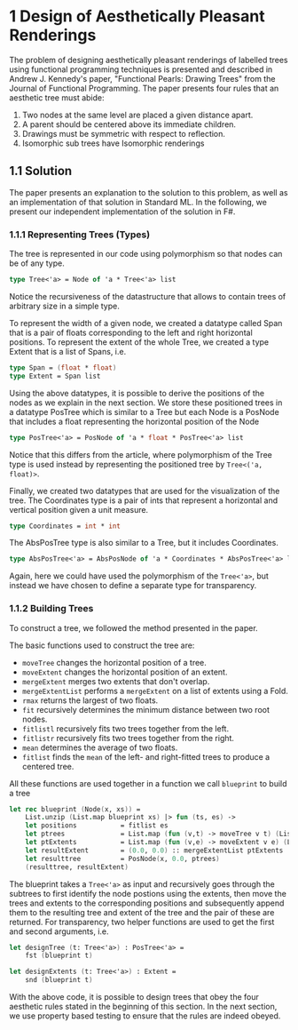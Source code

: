 
# 1   Design of Aesthetically Pleasant Renderings
The problem of designing aesthetically pleasant renderings of labelled trees using functional programming techniques is presented and described in Andrew J. Kennedy's paper, "Functional Pearls: Drawing Trees" from the Journal of Functional Programming. The paper presents four rules that an aesthetic tree must abide: 

1. Two nodes at the same level are placed a given distance apart.
2. A parent should be centered above its immediate children.
3. Drawings must be symmetric with respect to reflection.
4. Isomorphic sub trees have Isomorphic renderings

## 1.1   Solution
The paper presents an explanation to the solution to this problem, as well as an implementation of that solution in Standard ML. In the following, we present our independent implementation of the solution in F#.

### 1.1.1   Representing Trees (Types)
The tree is represented in our code using polymorphism so that nodes can be of any type.
```fsharp
type Tree<'a> = Node of 'a * Tree<'a> list
```
Notice the recursiveness of the datastructure that allows to contain trees of arbitrary size in a simple type.

To represent the width of a given node, we created a datatype called Span that is a pair of floats corresponding to the left and right horizontal positions. To represent the extent of the whole Tree, we created a type Extent that is a list of Spans, i.e.
```fsharp
type Span = (float * float)
type Extent = Span list
```

Using the above datatypes, it is possible to derive the positions of the nodes as we explain in the next section. We store these positioned trees in a datatype PosTree which is similar to a Tree but each Node is a PosNode that includes a float representing the horizontal position of the Node
```fsharp
type PosTree<'a> = PosNode of 'a * float * PosTree<'a> list
```
Notice that this differs from the article, where polymorphism of the Tree type is used instead by representing the positioned tree by `Tree<('a, float)>`.

Finally, we created two datatypes that are used for the visualization of the tree. 
The Coordinates type is a pair of ints that represent a horizontal and vertical position given a unit measure.

```fsharp
type Coordinates = int * int
```

The AbsPosTree type is also similar to a Tree, but it includes Coordinates.

```fsharp
type AbsPosTree<'a> = AbsPosNode of 'a * Coordinates * AbsPosTree<'a> list
```

Again, here we could have used the polymorphism of the `Tree<'a>`, but instead we have chosen to define a separate type for transparency.

### 1.1.2   Building Trees

To construct a tree, we followed the method presented in the paper. 

The basic functions used to construct the tree are:

 - `moveTree` changes the horizontal position of a tree.
 - `moveExtent` changes the horizontal position of an extent.
 - `mergeExtent` merges two extents that don't overlap.
 - `mergeExtentList` performs a `mergeExtent` on a list of extents using a Fold.
 - `rmax` returns the largest of two floats.
 - `fit` recursively determines the minimum distance between two root nodes.
 - `fitlistl` recursively fits two trees together from the left.
 - `fitlistr` recursively fits two trees together from the right.
 - `mean` determines the average of two floats.
 - `fitlist` finds the `mean` of the left- and right-fitted trees to produce a centered tree.

All these functions are used together in a function we call `blueprint` to build a tree
```fsharp
let rec blueprint (Node(x, xs)) =
    List.unzip (List.map blueprint xs) |> fun (ts, es) -> 
    let positions           = fitlist es 
    let ptrees              = List.map (fun (v,t) -> moveTree v t) (List.zip positions ts )
    let ptExtents           = List.map (fun (v,e) -> moveExtent v e) (List.zip positions es )
    let resultExtent        = (0.0, 0.0) :: mergeExtentList ptExtents
    let resulttree          = PosNode(x, 0.0, ptrees)
    (resulttree, resultExtent)
```
The blueprint takes a `Tree<'a>` as input and recursively goes through the subtrees to first identify the node postions using the extents, then move the trees and extents to the corresponding positions and subsequently append them to the resulting tree and extent of the tree and the pair of these are returned. For transparency, two helper functions are used to get the first and second arguments, i.e.
```fsharp
let designTree (t: Tree<'a>) : PosTree<'a> =
    fst (blueprint t)

let designExtents (t: Tree<'a>) : Extent = 
    snd (blueprint t)
```

With the above code, it is possible to design trees that obey the four aesthetic rules stated in the beginning of this section. In the next section, we use property based testing to ensure that the rules are indeed obeyed.

